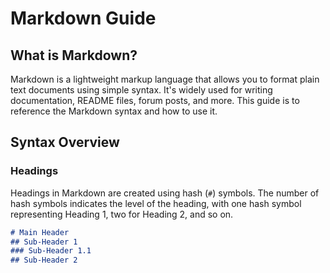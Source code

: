 # Markdown Guide

## What is Markdown?

Markdown is a lightweight markup language that allows you to format plain text documents using simple syntax. It's widely used for writing documentation, README files, forum posts, and more. This guide is to reference the Markdown syntax and how to use it.

## Syntax Overview

### Headings

Headings in Markdown are created using hash (`#`) symbols. The number of hash symbols indicates the level of the heading, with one hash symbol representing Heading 1, two for Heading 2, and so on.

```markdown
# Main Header
## Sub-Header 1
### Sub-Header 1.1
## Sub-Header 2
